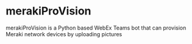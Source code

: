 # merakiProVision
merakiProVision is a Python based WebEx Teams bot that can provision Meraki network devices by uploading pictures
